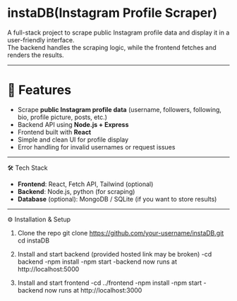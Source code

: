 # instaDB(Instagram Profile Scraper)


A full-stack project to scrape public Instagram profile data and display it in a user-friendly interface.  
The backend handles the scraping logic, while the frontend fetches and renders the results.  

---

# 🚀 Features  
- Scrape **public Instagram profile data** (username, followers, following, bio, profile picture, posts, etc.)  
- Backend API using **Node.js + Express**  
- Frontend built with **React**  
- Simple and clean UI for profile display  
- Error handling for invalid usernames or request issues  

---

🛠️ Tech Stack  
- **Frontend**: React, Fetch API, Tailwind (optional)  
- **Backend**: Node.js, python (for scraping)  
- **Database** (optional): MongoDB / SQLite (if you want to store results)  

---
 
⚙️ Installation & Setup  

1. Clone the repo
git clone https://github.com/your-username/instaDB.git
cd instaDB

2. Install and start backend (provided hosted link may be broken)
-cd backend
-npm install
-npm start 
-backend now runs at http://localhost:5000

3. Install and start frontend
-cd ../frontend
-npm install
-npm start
-backend now runs at http://localhost:3000
